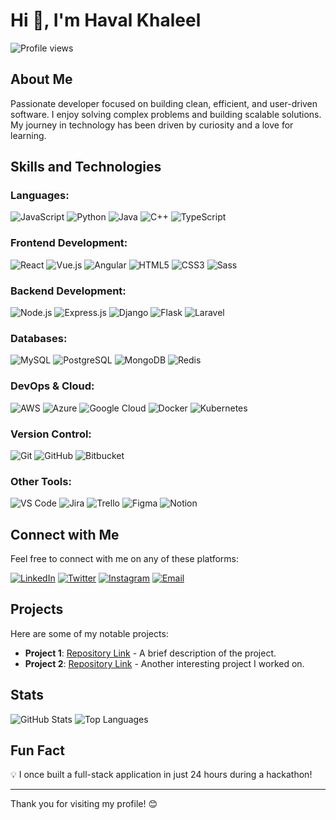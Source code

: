 # Hi 👋, I'm Haval Khaleel

![Profile views](https://komarev.com/ghpvc/?username=your-username)

## About Me 
Passionate developer focused on building clean, efficient, and user-driven software.  I enjoy solving complex problems and building scalable solutions. My journey in technology has been driven by curiosity and a love for learning.

## Skills and Technologies

### Languages:
![JavaScript](https://img.shields.io/badge/-JavaScript-F7DF1E?logo=javascript&logoColor=black)
![Python](https://img.shields.io/badge/-Python-3776AB?logo=python&logoColor=white)
![Java](https://img.shields.io/badge/-Java-007396?logo=java&logoColor=white)
![C++](https://img.shields.io/badge/-C++-00599C?logo=cplusplus&logoColor=white)
![TypeScript](https://img.shields.io/badge/-TypeScript-007ACC?logo=typescript&logoColor=white)

### Frontend Development: 
![React](https://img.shields.io/badge/-React-61DAFB?logo=react&logoColor=black)
![Vue.js](https://img.shields.io/badge/-Vue.js-4FC08D?logo=vuedotjs&logoColor=white)
![Angular](https://img.shields.io/badge/-Angular-DD0031?logo=angular&logoColor=white)
![HTML5](https://img.shields.io/badge/-HTML5-E34F26?logo=html5&logoColor=white)
![CSS3](https://img.shields.io/badge/-CSS3-1572B6?logo=css3&logoColor=white)
![Sass](https://img.shields.io/badge/-Sass-CC6699?logo=sass&logoColor=white)

### Backend Development: 
![Node.js](https://img.shields.io/badge/-Node.js-339933?logo=nodedotjs&logoColor=white)
![Express.js](https://img.shields.io/badge/-Express.js-000000?logo=express&logoColor=white)
![Django](https://img.shields.io/badge/-Django-092E20?logo=django&logoColor=white)
![Flask](https://img.shields.io/badge/-Flask-000000?logo=flask&logoColor=white)
![Laravel](https://img.shields.io/badge/-Laravel-FF2D20?logo=laravel&logoColor=white)

### Databases: 
![MySQL](https://img.shields.io/badge/-MySQL-4479A1?logo=mysql&logoColor=white)
![PostgreSQL](https://img.shields.io/badge/-PostgreSQL-316192?logo=postgresql&logoColor=white)
![MongoDB](https://img.shields.io/badge/-MongoDB-47A248?logo=mongodb&logoColor=white)
![Redis](https://img.shields.io/badge/-Redis-DC382D?logo=redis&logoColor=white)

### DevOps & Cloud: 
![AWS](https://img.shields.io/badge/-AWS-232F3E?logo=amazonaws&logoColor=white)
![Azure](https://img.shields.io/badge/-Azure-0078D4?logo=microsoftazure&logoColor=white)
![Google Cloud](https://img.shields.io/badge/-Google_Cloud-4285F4?logo=googlecloud&logoColor=white)
![Docker](https://img.shields.io/badge/-Docker-2CA5E0?logo=docker&logoColor=white)
![Kubernetes](https://img.shields.io/badge/-Kubernetes-326CE5?logo=kubernetes&logoColor=white)

### Version Control: 
![Git](https://img.shields.io/badge/-Git-F05032?logo=git&logoColor=white)
![GitHub](https://img.shields.io/badge/-GitHub-181717?logo=github&logoColor=white)
![Bitbucket](https://img.shields.io/badge/-Bitbucket-0047B3?logo=bitbucket&logoColor=white)

### Other Tools: 
![VS Code](https://img.shields.io/badge/-VS_Code-007ACC?logo=visualstudiocode&logoColor=white)
![Jira](https://img.shields.io/badge/-Jira-0052CC?logo=jira&logoColor=white)
![Trello](https://img.shields.io/badge/-Trello-026AA7?logo=trello&logoColor=white)
![Figma](https://img.shields.io/badge/-Figma-F24E1E?logo=figma&logoColor=white)
![Notion](https://img.shields.io/badge/-Notion-000000?logo=notion&logoColor=white)

## Connect with Me 
Feel free to connect with me on any of these platforms:

[![LinkedIn](https://img.shields.io/badge/-LinkedIn-0077B5?logo=linkedin&logoColor=white)](https://www.linkedin.com/in/your-linkedin-profile/)
[![Twitter](https://img.shields.io/badge/-Twitter-1DA1F2?logo=x-twitter&logoColor=white)](https://twitter.com/your-twitter-handle)
[![Instagram](https://img.shields.io/badge/-Instagram-E4405F?logo=instagram&logoColor=white)](https://www.instagram.com/your-instagram-handle/)
[![Email](https://img.shields.io/badge/-Email-D14836?logo=gmail&logoColor=white)](mailto:your-email@example.com)

## Projects 
Here are some of my notable projects:

- **Project 1**: [Repository Link](https://github.com/your-username/project-1)  - A brief description of the project.
- **Project 2**: [Repository Link](https://github.com/your-username/project-2)  - Another interesting project I worked on.

## Stats
![GitHub Stats](https://github-readme-stats.vercel.app/api?username=your-username&show_icons=true&theme=dark)
![Top Languages](https://github-readme-stats.vercel.app/api/top-langs/?username=your-username&layout=compact&theme=dark)

## Fun Fact 
💡 I once built a full-stack application in just 24 hours during a hackathon!

---

Thank you for visiting my profile! 😊
